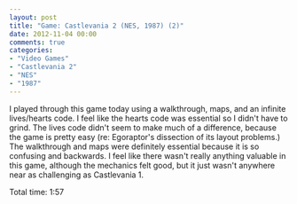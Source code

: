 ```yaml
---
layout: post
title: "Game: Castlevania 2 (NES, 1987) (2)"
date: 2012-11-04 00:00
comments: true
categories:
- "Video Games"
- "Castlevania 2"
- "NES"
- "1987"
---
```


I played through this game today using a walkthrough, maps, and
an infinite lives/hearts code. I feel like the hearts code was
essential so I didn't have to grind. The lives code didn't seem
to make much of a difference, because the game is pretty easy
(re: Egoraptor's dissection of its layout problems.) The
walkthrough and maps were definitely essential because it is so
confusing and backwards. I feel like there wasn't really anything
valuable in this game, although the mechanics felt good, but it
just wasn't anywhere near as challenging as Castlevania 1.

Total time: 1:57
